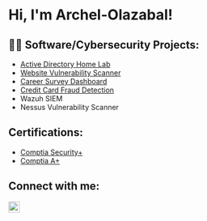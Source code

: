 <h1>Hi, I'm Archel-Olazabal! </h1>

<h2>👨‍💻 Software/Cybersecurity Projects:</h2>

- [Active Directory Home Lab]()
- [Website Vulnerability Scanner](https://github.com/ArchelOlazabal/Website_Vulnerability_Scanner)
- [Career Survey Dashboard](https://github.com/ArchelOlazabal/DashBoard_Survey)
- [Credit Card Fraud Detection](https://github.com/ArchelOlazabal/Credit_Card_Fraud_Detection)
- Wazuh SIEM
- Nessus Vulnerability Scanner

<h2>Certifications: </h2>

- [Comptia Security+](https://www.comptia.org/certifications/security)
- [Comptia A+](https://www.comptia.org/certifications/a)

<h2>Connect with me:</h2>

[<img align="left" alt="JoshMadakor | LinkedIn" width="22px" src="https://cdn.jsdelivr.net/npm/simple-icons@v3/icons/linkedin.svg" />][linkedin]

[linkedin]: https://linkedin.com/in/joshmadakor

<!--
**joshmadakor1/joshmadakor1** is a ✨ _special_ ✨ repository because its `README.md` (this file) appears on your GitHub profile.

Here are some ideas to get you started:

- 🔭 I’m currently working on ...
- 🌱 I’m currently learning ...
- 👯 I’m looking to collaborate on ...
- 🤔 I’m looking for help with ...
- 💬 Ask me about ...
- 📫 How to reach me: ...
- 😄 Pronouns: ...
- ⚡ Fun fact: ...
-->
